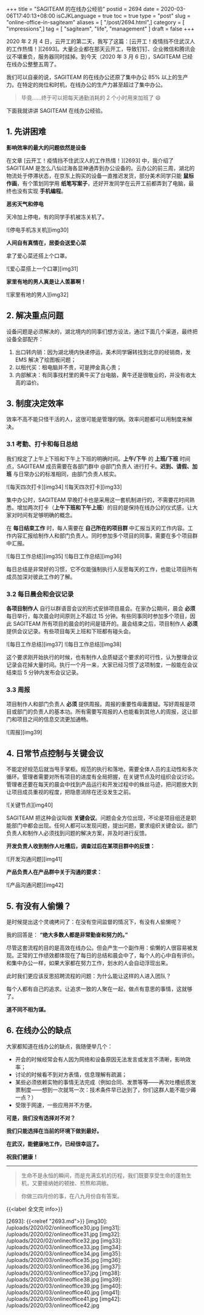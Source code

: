 +++
title = "SAGITEAM 的在线办公经验"
postid = 2694
date = 2020-03-06T17:40:13+08:00
isCJKLanguage = true
toc = true
type = "post"
slug = "online-office-in-sagiteam"
aliases = [ "/post/2694.html",]
category = [ "impressions",]
tag = [ "sagiteam", "life", "management" ]
draft = false
+++

2020 年 2 月 4 日，云开工的第二天，我写了这篇：[云开工！疫情挡不住武汉人的工作热情！][2693]。大量企业都在那天云开工，导致钉钉、企业微信和腾讯会议不堪重负，服务器同时挂掉。到今天（2020 年 3 月 6 日），SAGITEAM 已经在线办公整整五周了。

我们可以自豪的说，SAGITEAM 的在线办公还原了集中办公 85% 以上的生产力。在特定的岗位和时机，在线办公的生产力甚至超过了集中办公。

> 毕竟……终于可以把每天通勤消耗的 2 个小时用来加班了 😄

下面我就讲讲 SAGITEAM 在线办公经验。 <!--more-->

## 1. 先讲困难

**影响效率的最大的问题依然是设备**

在文章 [云开工！疫情挡不住武汉人的工作热情！][2693] 中，我介绍了 SAGITEAM 是怎么八仙过海各显神通弄到办公设备的。云办公的前三周，湖北的物流处于停滞状态，在京东上购买的设备一直推迟发货，部分美术同学只能 **鼠标作画**，有个策划同学用 **纸笔写案子**，还好开发同学在云开工前都弄到了电脑，最终也没有实现 **手机编程**。

**恶劣天气和停电**

天冷加上停电，有的同学手机被冻关机了。

![停电手机冻关机][img30]

**人间自有真情在，居委会送爱心菜**

拿了爱心菜还搭上个口罩。

![爱心菜搭上一个口罩][img31]

**家里有地的男人真是让人羡慕啊！**

![家里有地的男人][img32]

## 2. 解决重点问题

设备问题是必须解决的，湖北境内的同事们想方设法，通过下面几个渠道，最终把设备全部配齐：

1. 出口转内销：因为湖北境内快递停运，美术同学辗转找到北京的经销商，发 EMS 解决了绘图板问题；
2. 以租代买：租电脑并不贵，可是押金真心贵；
3. 内部解决：有同事找村里的黄牛买了台电脑，黄牛还是很敬业的，并没有收太高的溢价。

## 3. 制度决定效率

效率不高不能只怪干活的人，这很可能是管理的锅。效率问题都可以用制度来解决。

### 3.1 考勤、打卡和每日总结

我们规定了上午上下班和下午上下班的明确时间。**上午/下午** 的 **上班/下班** 时间点，SAGITEAM 成员需要在各部门群中 @部门负责人 进行打卡。**迟到、请假、加班** 与日常办公的标准相同，由部门负责人核实。

![每天四次打卡][img34]
![每天四次打卡][img33]

集中办公时，SAGITEAM 早晚打卡也是采用这一套机制进行的，不需要花时间熟悉。增加两次打卡（**上午下班和下午上班**）的目的是保持在线办公的仪式感，让大家对时间有足够明确的概念。

在 **每日结束工作** 时，每人需要在 **自己所在的项目群** 中汇报当天的工作内容。工作内容汇报给制作人和部门负责人。同时参加多个项目的同事，需要在多个项目群中汇报。

![每日工作总结][img35]
![每日工作总结][img36]

每日总结是非常好的习惯，它不仅能强制执行人反思每天的工作，也能让项目所有成员加深对彼此工作的了解。

### 3.2 每日晨会和会议记录

**各项目制作人** 自行以群语音会议的形式安排项目晨会。在家办公期间，晨会 **必须** 每日举行，每次晨会时间原则上不超过 15 分钟。有些同事同时参加多个项目，因此 SAGITEAM 所有项目的晨会的时间是错开的。晨会结束之后，项目制作人 **必须** 提供会议记录。有些项目每天上班和下班都有碰头会。

![每日工作总结][img37]
![每日工作总结][img38]

这个要求刚开始执行的时候，也有制作人会质疑这个要求的可行性，认为整理会议记录会花掉大量时间。执行一个月一来，大家已经习惯了这项制度，一般能在会议结束后 5 分钟内发布会议记录。

### 3.3 周报

项目制作人和部门负责人 **必须** 提供周报。周报的重要性毋庸置疑。写好周报是项目或部门的负责人的基本功。所有需要写周报的人也能看到其他人的周报，这让部门和项目之间的信息交流更加通畅。

![周报][img39]

## 4. 日常节点控制与关键会议

不能定好规范后就当甩手掌柜。规范的执行和落地，需要全体人员的主动性和多次循环。管理者需要对所有项目的进度有全局把握，在关键节点及时组织会议讨论。管理者还要在每天的晨会中找到产品运行和开发过程中的蛛丝马迹，把问题放大到让项目成员重视的程度，把隐患消除在还没发生之前。

![关键节点][img40]

SAGITEAM 把这种会议叫做 **关键会议**。问题会全方位出现，不论是项目组还是职能部门中都会出现。任何人都可以发现问题，提出问题，要求组织关键会议。部门负责人和制作人必须找到问题的解决方案，并及时进行反馈。

**开发负责人收到制作人吐槽后，调查过后在某项目群中的反馈：**

![开发沟通问题][img41]

**产品负责人在产品群中关于沟通的要求：**

![产品沟通问题][img42]

## 5. 有没有人偷懒？

是时候提出这个灵魂拷问了：在没有空间监督的情况下，有没有人偷懒呢？

我的回答是： **“绝大多数人都是非常勤奋和努力的。”**

尽管这套流程的目的是高效在线办公。但会产生一个副作用：偷懒的人很容易被发现。正常的工作绩效都体现在了每日的总结和晨会中了，每个人的心中自有评价。和集中办公一样，如果大家都在努力工作，划水的人会自动浮现出来。

此时我们更应该反思招聘流程的问题：为什么能让这样的人进入团队？

每个人都有自己的追求。让追求一致的人聚在一起，做点有意思的事情，这就够了。

**道不同不相为谋。**

## 6. 在线办公的缺点

大家都知道在线办公的缺点，我随便举几个：

- 开会的时候经常会有人因为网络和设备原因无法发言或发言不清晰，影响效率；
- 讨论的时候看不到对方表情，信息理解有疏漏；
- 某些必须依赖实物的事情无法完成（例如合同、发票等等——再次吐槽纸质发票制度——想到一次就骂一次：技术条件早已达到了，你们这群人能不能少薅一点？）
- 受限于网速，一些应用并不方便。

**可是，我们没有选择对不对？**

**我们只能选择在当前的环境下做到最好。**

**在武汉，能健康地工作，已经很幸运了。**

**祝我们健康！**

----


> 生命不是永恒的瞬间，而是充满玄机的历程，我们既要享受生命的蓬勃生机，又要接纳她的顿挫、煎熬和凋敝。

> 你做三四月份的事，在八九月份自有答案。

{{<label 全文完 info>}}

[2693]: {{<relref "2693.md">}}
[img30]: /uploads/2020/02/onlineoffice30.jpg
[img31]: /uploads/2020/02/onlineoffice31.jpg
[img32]: /uploads/2020/02/onlineoffice32.jpg
[img33]: /uploads/2020/03/onlineoffice33.jpg
[img34]: /uploads/2020/03/onlineoffice34.jpg
[img35]: /uploads/2020/03/onlineoffice35.jpg
[img36]: /uploads/2020/03/onlineoffice36.jpg
[img37]: /uploads/2020/03/onlineoffice37.jpg
[img38]: /uploads/2020/03/onlineoffice38.jpg
[img39]: /uploads/2020/03/onlineoffice39.jpg
[img40]: /uploads/2020/03/onlineoffice40.jpg
[img41]: /uploads/2020/03/onlineoffice41.jpg
[img42]: /uploads/2020/03/onlineoffice42.jpg